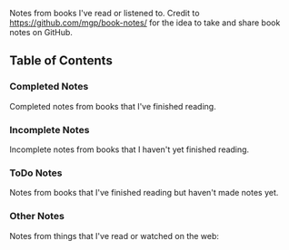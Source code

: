 Notes from books I've read or listened to. Credit to https://github.com/mgp/book-notes/ for the idea to take and share book notes on GitHub.

## Table of Contents

### Completed Notes

Completed notes from books that I've finished reading. 

### Incomplete Notes

Incomplete notes from books that I haven't yet finished reading.

### ToDo Notes

Notes from books that I've finished reading but haven't made notes yet.

### Other Notes

Notes from things that I've read or watched on the web:
